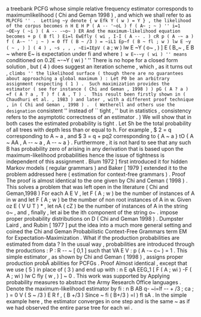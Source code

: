 a treebank PCFG whose simple relative frequency estimator corresponds to maximumlikelihood ( Chi and Geman 1998 ) , and which we shall refer to as `` MLPCFG '' . 
Letting ~y denote { w Efk Y ( w ) = Y } , the likelihood of the corpus becomes n H E H P ( A -- '~oL ) f ( A~ ; ~ ) '' i=1 ~OE~y ( ~i ) ( A -- -~o~ ) ER And the maximum-likelihood equation becomes + p ( B fl ) Ei=l EwEfly ( wi , I-I ( A -- . ) cR p ( A -~ a ) f ( A-~ '' ; ~ ) = 0 fT ( B ~ /3 ) = ~iL1 Ep~f ( B ~ fl ; w ) lw E ~y ( ~ , ) ] ( 4 ) , ~s , , , ~Ei=IEpV ( `` a ; w ) lw E ~Y ( o~ , ) ] E ( B_~ , E B ~ where E~ is expectation under fi and where `` ] w E~-~y ( wi ) '' means `` conditioned on 0.2E ~-~Y ( wi ) ' '' There is no hope for a closed form solution , but ( 4 ) does suggest an iteration scheme , which , as it turns out , `` climbs '' the likelihood surface ( though there are no guarantees about approaching a global maximum ) : Let P0 be an arbitrary assignment respecting ( 1 ) . 
Such maximization provides the estimator ( see for instance ( Chi and Geman , 1998 ) ) pG ( A ? a ) =f ( A ? a , T ) f ( A , T ) . 
This result been firstly shown in ( Chaudhuri et al. , 1983 ) and later , with a different proof technique , in ( Chi and Geman , 1998 ) . 
( Wetherell and others use the designation `` consistent '' instead of `` tight , '' but in statistics , consistency refers to the asymptotic correctness of an estimator . ) 
We will show that in both cases the estimated probability is tight . 
Let Sh be the total probability of all trees with depth less than or equal to h. For example , $ 2 = q corresponding to A ~ a , and $ 3 = q + pq2 corresponding to { A ~ a } tO { A ~ AA , A -- ~ a , A -- ~ a } . 
Furthermore , it is not hard to see that any such B has probability zero of arising in any derivation that is based upon the maximum-likelihood probabilities hence the issue of tightness is independent of this assignment . 
Blum 1972 ] first introduced it for hidden Markov models ( regular grammars ) and Baker [ 1979 ] extended it to the problem addressed here ( estimation for context-free grammars ) . 
Proof The proof is almost identical to the one given by Chi and Ceman ( 1998 ) . 
This solves a problem that was left open in the literature ( Chi and Geman,1998 ) 
For each A E V , let F ( A ; w ) be the number of instances of A in w and let F ( A ; w ) be the number of non root instances of A in w. Given oz E ( V U T ) * , let nA ( cZ ) be the number of instances of A in the string o~ , and , finally , let ai be the ith component of the string o~ . 
impose proper probability distributions on D ( Chi and Geman 1998 ) . 
Dumpster Laird , and Rubin [ 1977 ] put the idea into a much more general setting and coined the Chi and Geman Probabilistic Context-Free Grammars term EM for Expectation-Maximization . 
What if the production probabilities are estimated from data ? 
In the usual way , probabilities are introduced through the productions : P : R -- ~ [ 0,1 ] such that VA E V : p ( A -~ c~ ) = 1 . 
This simple estimator , as shown by Chi and Geman ( 1998 ) , assigns proper production probÂ­ abilities for PCFGs . 
Proof Almost identical , except that we use ( 5 ) in place of ( 3 ) and end up with : n E qA EEG_1 [ F ( A ; wi ) -F ( A ; wi ) lw C fly ( w , ) ] ~ 0 . 
This work was supported by Applying probability measures to abstract the Army Research Office languages . 
Denote the maximum-likelihood estimator by fi : n B AB q- ~i=lf -- + /3 ; ca ; ) = 0 V ( S ~ /3 ) E R f , ( B +/3 ) Since ~ fi ( B+/3 ) =l ) fl sA . 
In the simple example here , the estimator converges in one step and is the same ~ as if we had observed the entire parse tree for each wi . 